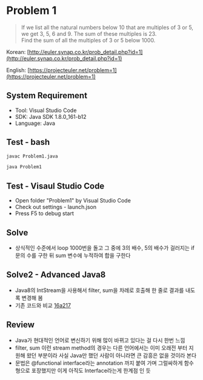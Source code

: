 # Problem 1

> If we list all the natural numbers below 10 that are multiples of 3 or 5, we get 3, 5, 6 and 9. The sum of these multiples is 23.\
Find the sum of all the multiples of 3 or 5 below 1000.

Korean: [http://euler.synap.co.kr/prob_detail.php?id=1](http://euler.synap.co.kr/prob_detail.php?id=1)

English: [https://projecteuler.net/problem=1](https://projecteuler.net/problem=1)

## System Requirement

- Tool: Visual Studio Code
- SDK: Java SDK 1.8.0_161-b12
- Language: Java

## Test - bash

```bash
javac Problem1.java
```

```bash
java Problem1
```

## Test - Visaul Studio Code

- Open folder "Problem1" by Visual Studio Code
- Check out settings - launch.json
- Press F5 to debug start

## Solve

- 상식적인 수준에서 loop 1000번을 돌고 그 중에 3의 배수, 5의 배수가 걸러지는 if문의 수를 구한 뒤 sum 변수에 누적하여 합을 구한다

## Solve2 - Advanced Java8

- Java8의 IntStream을 사용해서 filter, sum을 차례로 호출해 한 줄로 결과를 내도록 변경해 봄
- 기존 코드와 비교 [16a217](https://github.com/jongfeel/ProjectEuler/commit/16a21719810ad9acfeb6d8f3bcfab112b1c56652)

## Review

- Java가 현대적인 언어로 변신하기 위해 많이 바뀌고 있다는 걸 다시 한번 느낌
- filter, sum 이런 stream method의 경우는 다른 언어에서는 이미 오래전 부터 지원해 왔던 부분이라 사실 Java만 했던 사람이 아니라면 큰 감흥은 없을 것이라 본다
- 문법은 @functional interface라는 annotation 까지 붙여 가며 그럴싸하게 함수형으로 포장했지만 이게 아직도 Interface라는게 한계점 인 듯